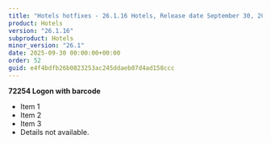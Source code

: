 ```yaml
---
title: "Hotels hotfixes - 26.1.16 Hotels, Release date September 30, 2025 - Hotfixes"
product: Hotels
version: "26.1.16"
subproduct: Hotels
minor_version: "26.1"
date: 2025-09-30 00:00:00+00:00
order: 52
guid: e4f4bdfb26b0823253ac245ddaeb07d4ad158ccc
---
```


**72254 Logon with barcode**- Item 1- Item 2- Item 3- Details not available.
